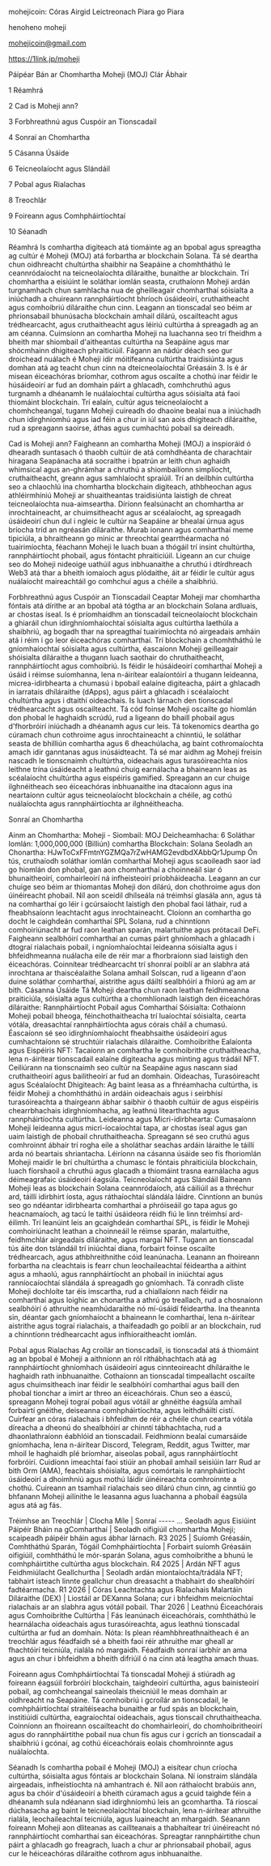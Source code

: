 mohejicoin: Córas Airgid Leictreonach Piara go Piara

henoheno moheji

mohejicoin@gmail.com

https://1link.jp/moheji

Páipéar Bán ar Chomhartha Moheji (MOJ) Clár Ábhair

1 Réamhrá

2 Cad is Moheji ann?

3 Forbhreathnú agus Cuspóir an Tionscadail

4 Sonraí an Chomhartha

5 Cásanna Úsáide

6 Teicneolaíocht agus Slándáil

7 Pobal agus Rialachas

8 Treochlár

9 Foireann agus Comhpháirtíochtaí

10 Séanadh

Réamhrá Is comhartha digiteach atá tiomáinte ag an bpobal agus spreagtha ag cultúr é Moheji (MOJ) atá forbartha ar blockchain Solana. Tá sé deartha chun oidhreacht chultúrtha shaibhir na Seapáine a chomhtháthú le ceannródaíocht na teicneolaíochta díláraithe, bunaithe ar blockchain. Trí chomhartha a eisiúint le soláthar iomlán seasta, cruthaíonn Moheji ardán turgnamhach chun samhlacha nua de gheilleagair chomharthaí sóisialta a iniúchadh a chuireann rannpháirtíocht bhríoch úsáideoirí, cruthaitheacht agus comhoibriú díláraithe chun cinn. Leagann an tionscadal seo béim ar phrionsabail bhunúsacha blockchain amhail dílárú, oscailteacht agus trédhearcacht, agus cruthaitheacht agus léiriú cultúrtha á spreagadh ag an am céanna. Cuimsíonn an comhartha Moheji na luachanna seo trí fheidhm a bheith mar shiombail d'aitheantas cultúrtha na Seapáine agus mar shócmhainn dhigiteach phraiticiúil. Fágann an nádúr déach seo gur droichead nuálach é Moheji idir móitífeanna cultúrtha traidisiúnta agus domhan atá ag teacht chun cinn na dteicneolaíochtaí Gréasáin 3. Is é ár misean éiceachóras bríomhar, cothrom agus oscailte a chothú inar féidir le húsáideoirí ar fud an domhain páirt a ghlacadh, comhchruthú agus turgnamh a dhéanamh le nuálaíochtaí cultúrtha agus sóisialta atá faoi thiomáint blockchain. Trí ealaín, cultúr agus teicneolaíocht a chomhcheangal, tugann Moheji cuireadh do dhaoine bealaí nua a iniúchadh chun idirghníomhú agus iad féin a chur in iúl san aois dhigiteach díláraithe, rud a spreagann saoirse, áthas agus cumhachtú pobail sa deireadh.

Cad is Moheji ann? Faigheann an comhartha Moheji (MOJ) a inspioráid ó dhearadh suntasach ó thaobh cultúir de atá comhdhéanta de charachtair hiragana Seapánacha atá socraithe i bpatrún ar leith chun aghaidh whimsical agus an-ghrámhar a chruthú a shiombailíonn simplíocht, cruthaitheacht, greann agus samhlaíocht spraíúil. Trí an deilbhín cultúrtha seo a chlaochlú ina chomhartha blockchain digiteach, athbheochan agus athléirmhíniú Moheji ar shuaitheantas traidisiúnta laistigh de chreat teicneolaíochta nua-aimseartha. Díríonn fealsúnacht an chomhartha ar inrochtaineacht, ar chuimsitheacht agus ar scéalaíocht, ag spreagadh úsáideoirí chun dul i ngleic le cultúr na Seapáine ar bhealaí úrnua agus bríocha tríd an ngréasán díláraithe. Murab ionann agus comharthaí meme tipiciúla, a bhraitheann go minic ar threochtaí gearrthéarmacha nó tuairimíochta, féachann Moheji le luach buan a thógáil trí insint chultúrtha, rannpháirtíocht phobail, agus fóntacht phraiticiúil. Ligeann an cur chuige seo do Moheji nideoige uathúil agus inbhuanaithe a chruthú i dtírdhreach Web3 atá thar a bheith iomaíoch agus plódaithe, áit ar féidir le cultúr agus nuálaíocht maireachtáil go comhchuí agus a chéile a shaibhriú.

Forbhreathnú agus Cuspóir an Tionscadail Ceaptar Moheji mar chomhartha fóntais atá dírithe ar an bpobal atá tógtha ar an blockchain Solana ardluais, ar chostas íseal. Is é príomhaidhm an tionscadail teicneolaíocht blockchain a ghiaráil chun idirghníomhaíochtaí sóisialta agus cultúrtha laethúla a shaibhriú, ag bogadh thar na spreagthaí tuairimíochta nó airgeadais amháin atá i réim i go leor éiceachóras comharthaí. Trí blockchain a chomhtháthú le gníomhaíochtaí sóisialta agus cultúrtha, éascaíonn Moheji geilleagair shóisialta díláraithe a thugann luach saothair do chruthaitheacht, rannpháirtíocht agus comhoibriú. Is féidir le húsáideoirí comharthaí Moheji a úsáid i réimse suíomhanna, lena n-áirítear ealaíontóirí a thugann leideanna, micrea-idirbhearta a chumasú i bpobail ealaíne digiteacha, páirt a ghlacadh in iarratais dhíláraithe (dApps), agus páirt a ghlacadh i scéalaíocht chultúrtha agus i dtaithí oideachais. Is luach lárnach den tionscadal trédhearcacht agus oscailteacht. Tá cód foinse Moheji oscailte go hiomlán don phobal le haghaidh scrúdú, rud a ligeann do bhaill phobail agus d'fhorbróirí iniúchadh a dhéanamh agus cur leis. Tá tokenomics deartha go cúramach chun cothroime agus inrochtaineacht a chinntiú, le soláthar seasta de bhilliún comhartha agus 6 dheachúlacha, ag baint cothromaíochta amach idir ganntanas agus inúsáidteacht. Tá sé mar aidhm ag Moheji freisin nascadh le tionscnaimh chultúrtha, oideachais agus turasóireachta níos leithne trína úsáideacht a leathnú chuig earnálacha a bhaineann leas as scéalaíocht chultúrtha agus eispéiris gamified. Spreagann an cur chuige ilghnéitheach seo éiceachóras inbhuanaithe ina dtacaíonn agus ina neartaíonn cultúr agus teicneolaíocht blockchain a chéile, ag cothú nuálaíochta agus rannpháirtíochta ar ilghnéitheacha.

Sonraí an Chomhartha

Ainm an Chomhartha: Moheji - Siombail: MOJ
Deicheamhacha: 6
Soláthar Iomlán: 1,000,000,000 (Billiún) comhartha
Blockchain: Solana
Seoladh an Chonartha: HJwToCxFFmtnYGZMQa7rZwHAMG2evdbdXAbbQr1Jpump
Ón tús, cruthaíodh soláthar iomlán comharthaí Moheji agus scaoileadh saor iad go hiomlán don phobal, gan aon chomharthaí a choinneáil siar ó bhunaitheoirí, comhairleoirí ná infheisteoirí príobháideacha. Leagann an cur chuige seo béim ar thiomantas Moheji don dílárú, don chothroime agus don úinéireacht phobail. Níl aon sceidil dhílseála ná tréimhsí glasála ann, agus tá na comharthaí go léir i gcúrsaíocht laistigh den phobal faoi láthair, rud a fheabhsaíonn leachtacht agus inrochtaineacht. Cloíonn an comhartha go docht le caighdeán comharthaí SPL Solana, rud a chinntíonn comhoiriúnacht ar fud raon leathan sparán, malartuithe agus prótacail DeFi. Faigheann sealbhóirí comharthaí an cumas páirt ghníomhach a ghlacadh i dtograí rialachais pobail, i ngníomhaíochtaí leideanna sóisialta agus i bhfeidhmeanna nuálacha eile de réir mar a fhorbraíonn siad laistigh den éiceachóras. Coinnítear trédhearcacht trí shonraí poiblí ar an slabhra atá inrochtana ar thaiscéalaithe Solana amhail Solscan, rud a ligeann d'aon duine soláthar comharthaí, aistrithe agus dáiltí sealbhóirí a fhíorú ag am ar bith. Cásanna Úsáide Tá Moheji deartha chun raon leathan feidhmeanna praiticiúla, sóisialta agus cultúrtha a chomhlíonadh laistigh den éiceachóras díláraithe:
Rannpháirtíocht Pobail agus Comharthaí Sóisialta: Cothaíonn Moheji pobail bheoga, féinchothaitheacha trí luaíochtaí sóisialta, cearta vótála, dreasachtaí rannpháirtíochta agus córais cháil a chumasú. Éascaíonn sé seo idirghníomhaíocht fheabhsaithe úsáideoirí agus cumhachtaíonn sé struchtúir rialachais díláraithe.
Comhoibrithe Ealaíonta agus Eispéiris NFT: Tacaíonn an comhartha le comhoibrithe cruthaitheacha, lena n-áirítear tionscadail ealaíne digiteacha agus minting agus trádáil NFT. Ceiliúrann na tionscnaimh seo cultúr na Seapáine agus nascann siad cruthaitheoirí agus bailitheoirí ar fud an domhain.
Oideachas, Turasóireacht agus Scéalaíocht Dhigiteach: Ag baint leasa as a fhréamhacha cultúrtha, is féidir Moheji a chomhtháthú in ardáin oideachais agus i seirbhísí turasóireachta a thairgeann ábhar saibhir ó thaobh cultúir de agus eispéiris chearrbhachais idirghníomhacha, ag leathnú litearthachta agus rannpháirtíochta cultúrtha.
Leideanna agus Micri-idirbhearta: Cumasaíonn Moheji leideanna agus micri-íocaíochtaí tapa, ar chostas íseal agus gan uaim laistigh de phobail chruthaitheacha. Spreagann sé seo cruthú agus comhroinnt ábhair trí rogha eile a sholáthar seachas ardáin láraithe le táillí arda nó beartais shriantacha. Léiríonn na cásanna úsáide seo fís fhoriomlán Moheji maidir le brí chultúrtha a chumasc le fóntais phraiticiúla blockchain, luach fíorshaoil ​​a chruthú agus glacadh a thiomáint trasna earnálacha agus déimeagrafaic úsáideoirí éagsúla.
Teicneolaíocht agus Slándáil Baineann Moheji leas as blockchain Solana ceannródaíoch, atá cáiliúil as a thréchur ard, táillí idirbhirt íosta, agus ráthaíochtaí slándála láidre. Cinntíonn an bunús seo go ndéantar idirbhearta comharthaí a phróiseáil go tapa agus go heacnamaíoch, ag tacú le taithí úsáideora réidh fiú le linn tréimhsí ard-éilimh. Trí leanúint leis an gcaighdeán comharthaí SPL, is féidir le Moheji comhoiriúnacht leathan a choinneáil le réimse sparán, malartuithe, feidhmchlár airgeadais díláraithe, agus margaí NFT. Tugann an tionscadal tús áite don tslándáil trí iniúchtaí diana, forbairt foinse oscailte trédhearcach, agus athbhreithnithe cóid leanúnacha. Leanann an fhoireann forbartha na cleachtais is fearr chun leochaileachtaí féideartha a aithint agus a mhaolú, agus rannpháirtíocht an phobail in iniúchtaí agus ranníocaíochtaí slándála á spreagadh go gníomhach. Tá conradh cliste Moheji dochloíte tar éis imscartha, rud a chiallaíonn nach féidir na comharthaí agus loighic an chonartha a athrú go treallach, rud a chosnaíonn sealbhóirí ó athruithe neamhúdaraithe nó mí-úsáidí féideartha. Ina theannta sin, déantar gach gníomhaíocht a bhaineann le comharthaí, lena n-áirítear aistrithe agus tograí rialachais, a thaifeadadh go poiblí ar an blockchain, rud a chinntíonn trédhearcacht agus infhíoraitheacht iomlán.

Pobal agus Rialachas Ag croílár an tionscadail, is tionscadal atá á thiomáint ag an bpobal é Moheji a aithníonn an ról ríthábhachtach atá ag rannpháirtíocht ghníomhach úsáideoirí agus cinnteoireacht dhíláraithe le haghaidh rath inbhuanaithe. Cothaíonn an tionscadal timpeallacht oscailte agus chuimsitheach inar féidir le sealbhóirí comharthaí agus baill den phobal tionchar a imirt ar threo an éiceachórais. Chun seo a éascú, spreagann Moheji tograí pobail agus vótáil ar ghnéithe éagsúla amhail forbairtí gnéithe, deiseanna comhpháirtíochta, agus leithdháiltí cistí. Cuirfear an córas rialachais i bhfeidhm de réir a chéile chun cearta vótála díreacha a dheonú do shealbhóirí ar chinntí tábhachtacha, rud a dhaonlathraíonn éabhlóid an tionscadail. Feidhmíonn bealaí cumarsáide gníomhacha, lena n-áirítear Discord, Telegram, Reddit, agus Twitter, mar mhoil le haghaidh plé bríomhar, aiseolas pobail, agus rannpháirtíocht forbróirí. Cuidíonn imeachtaí faoi stiúir an phobail amhail seisiúin Iarr Rud ar bith Orm (AMA), feachtais shóisialta, agus comórtais le rannpháirtíocht úsáideoirí a dhoimhniú agus mothú láidir úinéireachta comhroinnte a chothú. Cuireann an tsamhail rialachais seo dílárú chun cinn, ag cinntiú go bhfanann Moheji ailínithe le leasanna agus luachanna a phobail éagsúla agus atá ag fás.

Tréimhse an Treochlár | Clocha Míle | Sonraí ----- ... Seoladh agus Eisiúint Páipéir Bháin na gComharthaí | Seoladh oifigiúil chomhartha Moheji; scaipeadh páipéir bháin agus ábhar lárnach. R3 2025 | Suíomh Gréasáin, Comhtháthú Sparán, Tógáil Comhpháirtíochta | Forbairt suíomh Gréasáin oifigiúil, comhtháthú le mór-sparán Solana, agus comhoibrithe a bhunú le comhpháirtithe cultúrtha agus blockchain. R4 2025 | Ardán NFT agus Feidhmiúlacht Geallchurtha | Seoladh ardán miontaíochta/trádála NFT; tabhairt isteach linnte geallchur chun dreasacht a thabhairt do shealbhóirí fadtéarmacha. R1 2026 | Córas Leachtachta agus Rialachais Malartáin Díláraithe (DEX) | Liostáil ar DEXanna Solana; cur i bhfeidhm meicníochtaí rialachais ar an slabhra agus vótáil pobail. Thar 2026 | Leathnú Éiceachórais agus Comhoibrithe Cultúrtha | Fás leanúnach éiceachórais, comhtháthú le hearnálacha oideachais agus turasóireachta, agus leathnú tionscadal cultúrtha ar fud an domhain. Nóta: Is plean réamhbhreathnaitheach é an treochlár agus féadfaidh sé a bheith faoi réir athruithe mar gheall ar fhachtóirí teicniúla, rialála nó margaidh. Féadfaidh sonraí iarbhír an ama agus an chur i bhfeidhm a bheith difriúil ó na cinn atá leagtha amach thuas.

Foireann agus Comhpháirtíochtaí Tá tionscadal Moheji á stiúradh ag foireann éagsúil forbróirí blockchain, taighdeoirí cultúrtha, agus bainisteoirí pobail, ag comhcheangal saineolais theicniúil le meas domhain ar oidhreacht na Seapáine. Tá comhoibriú i gcroílár an tionscadail, le comhpháirtíochtaí straitéiseacha bunaithe ar fud spás an blockchain, institiúidí cultúrtha, eagraíochtaí oideachais, agus tionscail chruthaitheacha. Coinníonn an fhoireann oscailteacht do chomhairleoirí, do chomhoibritheoirí agus do rannpháirtithe pobail nua chun fís agus cur i gcrích an tionscadail a shaibhriú i gcónaí, ag cothú éiceachórais eolais chomhroinnte agus nuálaíochta.

Séanadh Is comhartha pobail é Moheji (MOJ) a eisítear chun críocha cultúrtha, sóisialta agus fóntais ar blockchain Solana. Ní ionstraim slándála airgeadais, infheistíochta ná amhantrach é. Níl aon ráthaíocht brabúis ann, agus ba chóir d'úsáideoirí a bheith cúramach agus a gcuid taighde féin a dhéanamh sula ndéanann siad idirghníomhú leis an gcomhartha. Tá rioscaí dúchasacha ag baint le teicneolaíochtaí blockchain, lena n-áirítear athruithe rialála, leochaileachtaí teicniúla, agus luaineacht an mhargaidh. Séanann foireann Moheji aon dliteanas as caillteanais a thabhaítear trí úinéireacht nó rannpháirtíocht comharthaí san éiceachóras. Spreagtar rannpháirtithe chun páirt a ghlacadh go freagrach, luach a chur ar phrionsabail phobail, agus cur le héiceachóras díláraithe cothrom agus inbhuanaithe.
